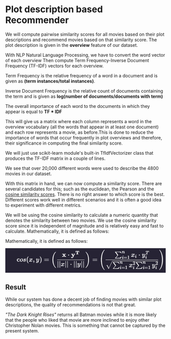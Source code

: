 # Plot description based Recommender

We will compute pairwise similarity scores for all movies based on their plot descriptions and recommend movies based on that similarity score. The plot description is given in the **overview** feature of our dataset.

With NLP Natural Language Processing, we have to convert the word vector of each overview
Then compute Term Frequency-Inverse Document Frequency (TF-IDF) vectors for each overview.

Term Frequency is the relative frequency of a word in a document and is given as
    **(term instances/total instances)**.

Inverse Document Frequency is the relative count of documents containing the term and is given as
    **log(number of documents/documents with term)**

The overall importance of each word to the documents in which they appear is equal to **TF * IDF**

This will give us a matrix where each column represents a word in the overview vocabulary (all the words that appear in at least one document) and each row represents a movie, as before.This is done to reduce the importance of words that occur frequently in plot overviews and therefore, their significance in computing the final similarity score.

We will just use scikit-learn module's built-in TfIdfVectorizer class that produces the TF-IDF matrix in a couple of lines.

We see that over 20,000 different words were used to describe the 4800 movies in our dataset.

With this matrix in hand, we can now compute a similarity score. There are several candidates for this; such as the euclidean, the Pearson and the [cosine similarity scores](https://en.wikipedia.org/wiki/Cosine_similarity). There is no right answer to which score is the best. Different scores work well in different scenarios and it is often a good idea to experiment with different metrics.

We will be using the cosine similarity to calculate a numeric quantity that denotes the similarity between two movies. We use the cosine similarity score since it is independent of magnitude and is relatively easy and fast to calculate. Mathematically, it is defined as follows:

Mathematically, it is defined as follows:

![cosine-similarity](../images/cosine_similarity.jpg)

## Result

While our system has done a decent job of finding movies with similar plot descriptions, the quality of recommendations is not that great.

*"The Dark Knight Rises"* returns all Batman movies while it is more likely that the people who liked that movie are more inclined to enjoy other Christopher Nolan movies. This is something that cannot be captured by the present system.
